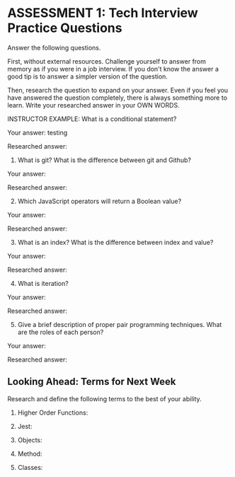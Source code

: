 # ASSESSMENT 1: Tech Interview Practice Questions
Answer the following questions.

First, without external resources. Challenge yourself to answer from memory as if you were in a job interview. If you don't know the answer a good tip is to answer a simpler version of the question.

Then, research the question to expand on your answer. Even if you feel you have answered the question completely, there is always something more to learn. Write your researched answer in your OWN WORDS.

INSTRUCTOR EXAMPLE: What is a conditional statement?

  Your answer: testing

  Researched answer:



1. What is git? What is the difference between git and Github?

  Your answer:

  Researched answer:



2. Which JavaScript operators will return a Boolean value?

  Your answer:

  Researched answer:



3. What is an index? What is the difference between index and value?

  Your answer:

  Researched answer:



4. What is iteration?

  Your answer:

  Researched answer:



5. Give a brief description of proper pair programming techniques. What are the roles of each person?

  Your answer:

  Researched answer:



## Looking Ahead: Terms for Next Week

Research and define the following terms to the best of your ability.

1. Higher Order Functions:

2. Jest:

3. Objects:

4. Method:

5. Classes:
